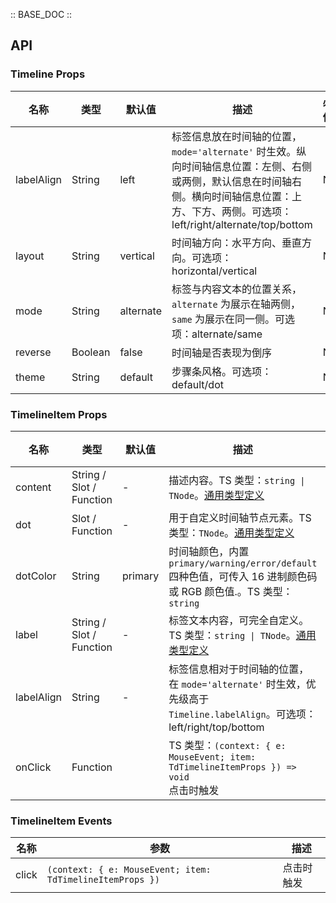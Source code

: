 :: BASE_DOC ::

## API

### Timeline Props

名称 | 类型 | 默认值 | 描述 | 必传
-- | -- | -- | -- | --
labelAlign | String | left | 标签信息放在时间轴的位置，`mode='alternate'` 时生效。纵向时间轴信息位置：左侧、右侧或两侧，默认信息在时间轴右侧。横向时间轴信息位置：上方、下方、两侧。可选项：left/right/alternate/top/bottom | N
layout | String | vertical | 时间轴方向：水平方向、垂直方向。可选项：horizontal/vertical | N
mode | String | alternate | 标签与内容文本的位置关系，`alternate` 为展示在轴两侧，`same` 为展示在同一侧。可选项：alternate/same | N
reverse | Boolean | false | 时间轴是否表现为倒序 | N
theme | String | default | 步骤条风格。可选项：default/dot | N


### TimelineItem Props

名称 | 类型 | 默认值 | 描述 | 必传
-- | -- | -- | -- | --
content | String / Slot / Function | - | 描述内容。TS 类型：`string \| TNode`。[通用类型定义](https://github.com/Tencent/tdesign-mobile-vue/blob/develop/src/common.ts) | N
dot | Slot / Function | - | 用于自定义时间轴节点元素。TS 类型：`TNode`。[通用类型定义](https://github.com/Tencent/tdesign-mobile-vue/blob/develop/src/common.ts) | N
dotColor | String | primary | 时间轴颜色，内置 `primary/warning/error/default` 四种色值，可传入 16 进制颜色码或 RGB 颜色值.。TS 类型：`string` | N
label | String / Slot / Function | - | 标签文本内容，可完全自定义。TS 类型：`string \| TNode`。[通用类型定义](https://github.com/Tencent/tdesign-mobile-vue/blob/develop/src/common.ts) | N
labelAlign | String | - | 标签信息相对于时间轴的位置，在 `mode='alternate'` 时生效，优先级高于 `Timeline.labelAlign`。可选项：left/right/top/bottom | N
onClick | Function |  | TS 类型：`(context: { e: MouseEvent; item: TdTimelineItemProps }) => void`<br/>点击时触发 | N

### TimelineItem Events

名称 | 参数 | 描述
-- | -- | --
click | `(context: { e: MouseEvent; item: TdTimelineItemProps })` | 点击时触发
